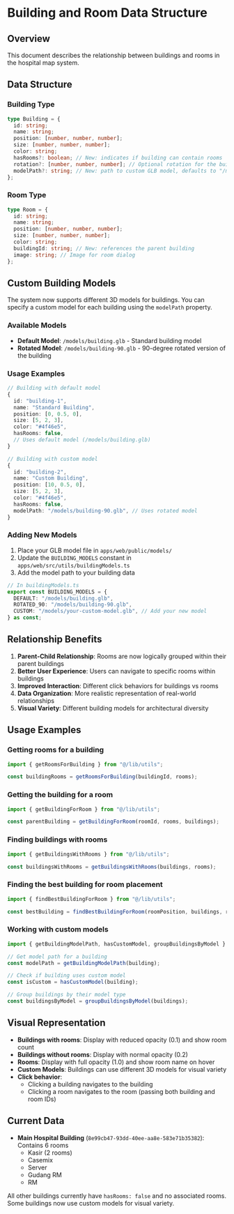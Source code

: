 # Building and Room Data Structure

## Overview

This document describes the relationship between buildings and rooms in the hospital map system.

## Data Structure

### Building Type
```typescript
type Building = {
  id: string;
  name: string;
  position: [number, number, number];
  size: [number, number, number];
  color: string;
  hasRooms?: boolean; // New: indicates if building can contain rooms
  rotation?: [number, number, number]; // Optional rotation for the building
  modelPath?: string; // New: path to custom GLB model, defaults to "/models/building.glb"
};
```

### Room Type
```typescript
type Room = {
  id: string;
  name: string;
  position: [number, number, number];
  size: [number, number, number];
  color: string;
  buildingId: string; // New: references the parent building
  image: string; // Image for room dialog
};
```

## Custom Building Models

The system now supports different 3D models for buildings. You can specify a custom model for each building using the `modelPath` property.

### Available Models

- **Default Model**: `/models/building.glb` - Standard building model
- **Rotated Model**: `/models/building-90.glb` - 90-degree rotated version of the building

### Usage Examples

```typescript
// Building with default model
{
  id: "building-1",
  name: "Standard Building",
  position: [0, 0.5, 0],
  size: [5, 2, 3],
  color: "#4f46e5",
  hasRooms: false,
  // Uses default model (/models/building.glb)
}

// Building with custom model
{
  id: "building-2", 
  name: "Custom Building",
  position: [10, 0.5, 0],
  size: [5, 2, 3],
  color: "#4f46e5",
  hasRooms: false,
  modelPath: "/models/building-90.glb", // Uses rotated model
}
```

### Adding New Models

1. Place your GLB model file in `apps/web/public/models/`
2. Update the `BUILDING_MODELS` constant in `apps/web/src/utils/buildingModels.ts`
3. Add the model path to your building data

```typescript
// In buildingModels.ts
export const BUILDING_MODELS = {
  DEFAULT: "/models/building.glb",
  ROTATED_90: "/models/building-90.glb",
  CUSTOM: "/models/your-custom-model.glb", // Add your new model
} as const;
```

## Relationship Benefits

1. **Parent-Child Relationship**: Rooms are now logically grouped within their parent buildings
2. **Better User Experience**: Users can navigate to specific rooms within buildings
3. **Improved Interaction**: Different click behaviors for buildings vs rooms
4. **Data Organization**: More realistic representation of real-world relationships
5. **Visual Variety**: Different building models for architectural diversity

## Usage Examples

### Getting rooms for a building
```typescript
import { getRoomsForBuilding } from "@/lib/utils";

const buildingRooms = getRoomsForBuilding(buildingId, rooms);
```

### Getting the building for a room
```typescript
import { getBuildingForRoom } from "@/lib/utils";

const parentBuilding = getBuildingForRoom(roomId, rooms, buildings);
```

### Finding buildings with rooms
```typescript
import { getBuildingsWithRooms } from "@/lib/utils";

const buildingsWithRooms = getBuildingsWithRooms(buildings, rooms);
```

### Finding the best building for room placement
```typescript
import { findBestBuildingForRoom } from "@/lib/utils";

const bestBuilding = findBestBuildingForRoom(roomPosition, buildings, rooms);
```

### Working with custom models
```typescript
import { getBuildingModelPath, hasCustomModel, groupBuildingsByModel } from "@/utils/buildingModels";

// Get model path for a building
const modelPath = getBuildingModelPath(building);

// Check if building uses custom model
const isCustom = hasCustomModel(building);

// Group buildings by their model type
const buildingsByModel = groupBuildingsByModel(buildings);
```

## Visual Representation

- **Buildings with rooms**: Display with reduced opacity (0.1) and show room count
- **Buildings without rooms**: Display with normal opacity (0.2)
- **Rooms**: Display with full opacity (1.0) and show room name on hover
- **Custom Models**: Buildings can use different 3D models for visual variety
- **Click behavior**: 
  - Clicking a building navigates to the building
  - Clicking a room navigates to the room (passing both building and room IDs)

## Current Data

- **Main Hospital Building** (`8e99cb47-93dd-40ee-aa8e-583e71b35382`): Contains 6 rooms
  - Kasir (2 rooms)
  - Casemix
  - Server
  - Gudang RM
  - RM

All other buildings currently have `hasRooms: false` and no associated rooms. Some buildings now use custom models for visual variety. 